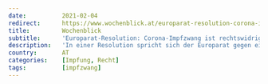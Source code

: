 ```yaml
---
date:          2021-02-04
redirect:      https://www.wochenblick.at/europarat-resolution-corona-impfzwang-ist-rechtswidrig/
title:         Wochenblick
subtitle:      'Europarat-Resolution: Corona-Impfzwang ist rechtswidrig'
description:   'In einer Resolution spricht sich der Europarat gegen eine Corona-Impfpflicht aus und stellt zudem klar, dass nicht-geimpfte Personen nicht benachteiligt oder diskriminiert werden dürfen. Eine klare Absage an die Impf-Fantasien der ÖVP.'
country:       AT
categories:    [Impfung, Recht]
tags:          [impfzwang]
---
```


